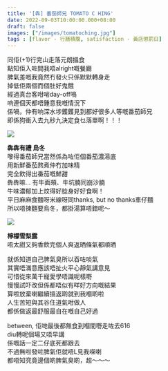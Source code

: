 ```yaml
---
title: '[犇] 番茄師兄 TOMATO C HING'
date: 2022-09-03T10:00:00.000+08:00
draft: false
images: ["/images/tomatoching.jpg"]
tags : [flavor - 行膳積腹, satisfaction - 黃店懲罰日]
---
```


同佢(+1)行完山走落元朗搵食  
點知佢入咗間我唔alright嘅餐廳  
脾氣差嘅我竟然冇發火只係默默轉身走  
掉低佢兩個而個肚好鬼餓  
經過真台客咁啱day-off喎  
响連個天都唔鍾意我嘅情況下  
係喎，仲有响深水埗鑊鑊見到都好很多人等嘅番茄師兄  
即係狗衝入去九秒九決定食乜落單啊！！！  

![](/images/tomatoching.jpg)

**犇犇有禮 烏冬**  
嚟得番茄師兄當然係為咗佢個番茄濃湯底  
用新鮮番茄熬煮仲冇加味精  
完全飲得出番茄嘅鮮甜  
犇犇嘛... 有牛面頰、牛坑腩同崩沙腩  
牛味濃郁加上炆得好腍身好好食啊！  
平日麻麻食麵呀米線呀同thanks, but no thanks車仔麵  
所以唔揀麵要烏冬，都掛湯算唔錯呢～  

![](/images/tomatoching1.jpg)

**檸檬雪梨露**  
唔太甜又夠香飲完個人爽返晒條氣都順晒  
  
就係知道自己脾氣臭所以吞咗啖氣  
其實唔滿意應該唔扯火平心靜氣講意見  
可惜從來萬千寵愛學唔識呢樣嘢  
慢慢試吓改但係都唔似有咩好方向嘅結果  
算啦放棄喇繼續搵返啲就到我嗰啲啦  
人生苦短與其谷住道氣咁做人  
都係做返最舒服最自在嘅自己好過  
    
between, 佢哋最後都無食到嗰間嘢走咗去616  
diu轉呢個場又唔早講  
係嘅話一定二仔底死都跟去  
不過無啦發咗脾氣佢就唔L見我㗎喇  
都唔知究竟邊個啲脾氣臭啲，超～～～  
